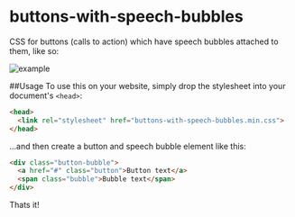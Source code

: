 buttons-with-speech-bubbles
===========================

CSS for buttons (calls to action) which have speech bubbles attached to them, like so:

![example](http://i.imgur.com/JXxdXv2.jpg)

##Usage
To use this on your website, simply drop the stylesheet into your document's `<head>`:

```html
<head>
  <link rel="stylesheet" href="buttons-with-speech-bubbles.min.css">
</head>
```

...and then create a button and speech bubble element like this:

```html
<div class="button-bubble">
  <a href="#" class="button">Button text</a>
  <span class="bubble">Bubble text</span>
</div>
```

Thats it!
